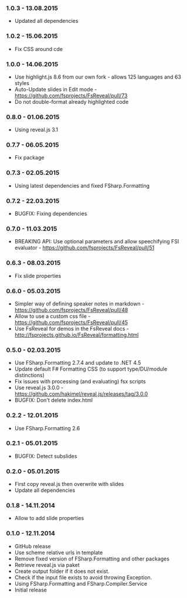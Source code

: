 ### 1.0.3 - 13.08.2015
* Updated all dependencies

### 1.0.2 - 15.06.2015
* Fix CSS around cde

### 1.0.0 - 14.06.2015
* Use highlight.js 8.6 from our own fork - allows 125 languages and 63 styles
* Auto-Update slides in Edit mode - https://github.com/fsprojects/FsReveal/pull/73
* Do not double-format already highlighted code

### 0.8.0 - 01.06.2015
* Using reveal.js 3.1

### 0.7.7 - 06.05.2015
* Fix package

### 0.7.3 - 02.05.2015
* Using latest dependencies and fixed FSharp.Formatting

### 0.7.2 - 22.03.2015
* BUGFIX: Fixing dependencies

### 0.7.0 - 11.03.2015
* BREAKING API: Use optional parameters and allow speechifying FSI evaluator - https://github.com/fsprojects/FsReveal/pull/51

### 0.6.3 - 08.03.2015
* Fix slide properties

### 0.6.0 - 05.03.2015
* Simpler way of defining speaker notes in markdown - https://github.com/fsprojects/FsReveal/pull/48
* Allow to use a custom css file - https://github.com/fsprojects/FsReveal/pull/45
* Use FsReveal for demos in the FsReveal docs - http://fsprojects.github.io/FsReveal/formatting.html

### 0.5.0 - 02.03.2015
* Use FSharp.Formatting 2.7.4 and update to .NET 4.5
* Update default F# Formatting CSS (to support type/DU/module distinctions)
* Fix issues with processing (and evaluating) fsx scripts
* Use reveal.js 3.0.0 - https://github.com/hakimel/reveal.js/releases/tag/3.0.0
* BUGFIX: Don't delete index.html
 
### 0.2.2 - 12.01.2015
* Use FSharp.Formatting 2.6

### 0.2.1 - 05.01.2015
* BUGFIX: Detect subslides

### 0.2.0 - 05.01.2015
* First copy reveal.js then overwrite with slides
* Update all dependencies

### 0.1.8 - 14.11.2014
* Allow to add slide properties

### 0.1.0 - 12.11.2014
* GitHub release
* Use scheme relative urls in template
* Remove fixed version of FSharp.Formatting and other packages
* Retrieve reveal.js via paket
* Create output folder if it does not exist.
* Check if the input file exists to avoid throwing Exception.
* Using FSharp.Formatting and FSharp.Compiler.Service
* Initial release 
